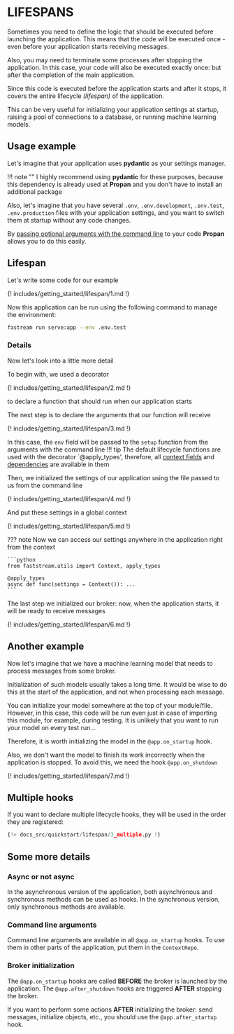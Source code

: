 # LIFESPANS

Sometimes you need to define the logic that should be executed before launching the application.
This means that the code will be executed once - even before your application starts receiving messages.

Also, you may need to terminate some processes after stopping the application. In this case, your code will also be executed exactly once:
but after the completion of the main application.

Since this code is executed before the application starts and after it stops, it covers the entire lifecycle *(lifespan)* of the application.

This can be very useful for initializing your application settings at startup, raising a pool of connections to a database, or running machine learning models.

## Usage example

Let's imagine that your application uses **pydantic** as your settings manager.

!!! note ""
    I highly recommend using **pydantic** for these purposes, because this dependency is already used at **Propan**
    and you don't have to install an additional package

Also, let's imagine that you have several `.env`, `.env.development`, `.env.test`, `.env.production` files with your application settings,
and you want to switch them at startup without any code changes.

By [passing optional arguments with the command line](../2_cli/#environment-management) to your code **Propan** allows you to do this easily.

## Lifespan

Let's write some code for our example

{! includes/getting_started/lifespan/1.md !}

Now this application can be run using the following command to manage the environment:

```bash
fastream run serve:app --env .env.test
```

### Details

Now let's look into a little more detail

To begin with, we used a decorator

{! includes/getting_started/lifespan/2.md !}

to declare a function that should run when our application starts

The next step is to declare the arguments that our function will receive

{! includes/getting_started/lifespan/3.md !}

In this case, the `env` field will be passed to the `setup` function from the arguments with the command line
!!! tip
    The default lifecycle functions are used with the decorator `@apply_types',
    therefore, all [context fields](../5_dependency/2_context) and [dependencies](../5_dependency/1_di-index) are available in them

Then, we initialized the settings of our application using the file passed to us from the command line

{! includes/getting_started/lifespan/4.md !}

And put these settings in a global context

{! includes/getting_started/lifespan/5.md !}

??? note
    Now we can access our settings anywhere in the application right from the context

    ```python
    from faststream.utils import Context, apply_types

    @apply_types
    async def func(settings = Context()): ...
    ```

The last step we initialized our broker: now, when the application starts, it will be ready to receive messages

{! includes/getting_started/lifespan/6.md !}

## Another example

Now let's imagine that we have a machine learning model that needs to process messages from some broker.

Initialization of such models usually takes a long time. It would be wise to do this at the start of the application, and not when processing each message.

You can initialize your model somewhere at the top of your module/file. However, in this case, this code will be run even just in case of importing
this module, for example, during testing. It is unlikely that you want to run your model on every test run...

Therefore, it is worth initializing the model in the `@app.on_startup` hook.

Also, we don't want the model to finish its work incorrectly when the application is stopped. To avoid this, we need the hook `@app.on_shutdown`

{! includes/getting_started/lifespan/7.md !}

## Multiple hooks

If you want to declare multiple lifecycle hooks, they will be used in the order they are registered:

```python linenums="1" hl_lines="6 10"
{!> docs_src/quickstart/lifespan/3_multiple.py !}
```

## Some more details

### Async or not async

In the asynchronous version of the application, both asynchronous and synchronous methods can be used as hooks.
In the synchronous version, only synchronous methods are available.

### Command line arguments

Command line arguments are available in all `@app.on_startup` hooks. To use them in other parts of the application, put them in the `ContextRepo`.

### Broker initialization

The `@app.on_startup` hooks are called **BEFORE** the broker is launched by the application. The `@app.after_shutdown` hooks are triggered **AFTER** stopping the broker.

If you want to perform some actions **AFTER** initializing the broker: send messages, initialize objects, etc., you should use the `@app.after_startup` hook.

